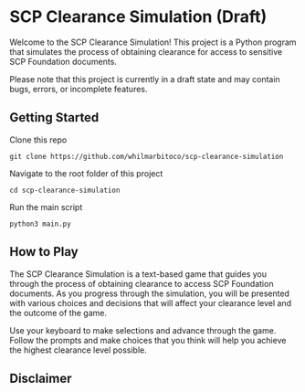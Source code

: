 # SCP Clearance Simulation (Draft)

Welcome to the SCP Clearance Simulation! This project is a Python program that simulates the process of obtaining clearance for access to sensitive SCP Foundation documents.

Please note that this project is currently in a draft state and may contain bugs, errors, or incomplete features.



## Getting Started
Clone this repo
```
git clone https://github.com/whilmarbitoco/scp-clearance-simulation
```
Navigate to the root folder of this project
```
cd scp-clearance-simulation
```
Run the main script
```
python3 main.py
```

## How to Play

The SCP Clearance Simulation is a text-based game that guides you through the process of obtaining clearance to access SCP Foundation documents. As you progress through the simulation, you will be presented with various choices and decisions that will affect your clearance level and the outcome of the game.

Use your keyboard to make selections and advance through the game. Follow the prompts and make choices that you think will help you achieve the highest clearance level possible.

## Disclaimer

